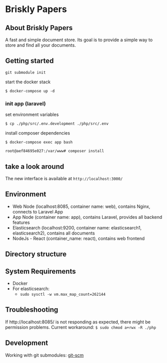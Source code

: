 # Briskly Papers

## About Briskly Papers
A fast and simple document store. Its goal is to provide a simple way to store and find all your documents.

## Getting started

`git submodule init`

start the docker stack

`$ docker-compose up -d`

### init app (laravel)

set environment variables

`$ cp ./php/src/.env.development ./php/src/.env`

install composer dependencies

`$ docker-compose exec app bash`

`root@aef84695e027:/var/www# composer install`

## take a look around

The new interface is available at `http://localhost:3000/`

## Environment

* Web Node (localhost:8085, container name: web), contains Nginx, connects to Laravel App
* App Node (container name: app), contains Laravel, provides all backend features
* Elasticsearch (localhost:9200, container name: elasticsearch1, elasticsearch2), contains all documents
* NodeJs - React (container_name: react), contains web frontend

## Directory structure



## System Requirements

* Docker
* For elasticsearch:
  * `sudo sysctl -w vm.max_map_count=262144`

## Troubleshooting

If http://localhost:8085/ is not responding as expected, there might be permission problems. Current workaround: `$ sudo chmod a+rwx -R ./php`

## Development

Working with git submodules: [git-scm](https://git-scm.com/book/en/v2/Git-Tools-Submodules)